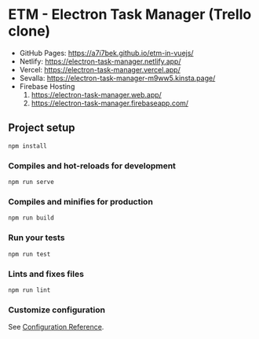 # ETM - Electron Task Manager (Trello clone)

- GitHub Pages: https://a7i7bek.github.io/etm-in-vuejs/
- Netlify: https://electron-task-manager.netlify.app/
- Vercel: https://electron-task-manager.vercel.app/
- Sevalla: https://electron-task-manager-m9ww5.kinsta.page/
- Firebase Hosting
    1. https://electron-task-manager.web.app/
    2. https://electron-task-manager.firebaseapp.com/



## Project setup
```
npm install
```

### Compiles and hot-reloads for development
```
npm run serve
```

### Compiles and minifies for production
```
npm run build
```

### Run your tests
```
npm run test
```

### Lints and fixes files
```
npm run lint
```

### Customize configuration
See [Configuration Reference](https://cli.vuejs.org/config/).
